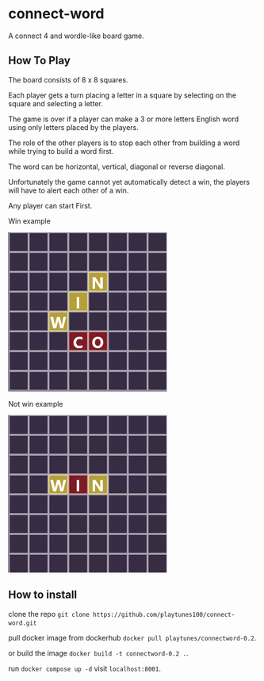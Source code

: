 # connect-word
A connect 4 and wordle-like board game.

## How To Play
The board consists of 8 x 8 squares.

Each player gets a turn placing a letter in a square by selecting on the square and selecting a letter.

The game is over if a player can make a 3 or more letters English word using only letters placed by the players.

The role of the other players is to stop each other from building a word while trying to build a word first.

The word can be horizontal, vertical, diagonal or reverse diagonal.

Unfortunately the game cannot yet automatically detect a win, the players will have to alert each other of a win.

Any player can start First.

Win example

![win](https://github.com/playtunes100/connect-word/blob/20da55b521868d01d4bbe68e9acceb84e2e9bd36/images/win.png)

Not win example

![Not win!](https://github.com/playtunes100/connect-word/blob/20da55b521868d01d4bbe68e9acceb84e2e9bd36/images/lose.png)

## How to install
clone the repo
`git clone https://github.com/playtunes100/connect-word.git`

pull docker image from dockerhub
`docker pull playtunes/connectword-0.2`.

or build the image
`docker build -t connectword-0.2 .`.

run `docker compose up -d`
visit `localhost:8001`.

